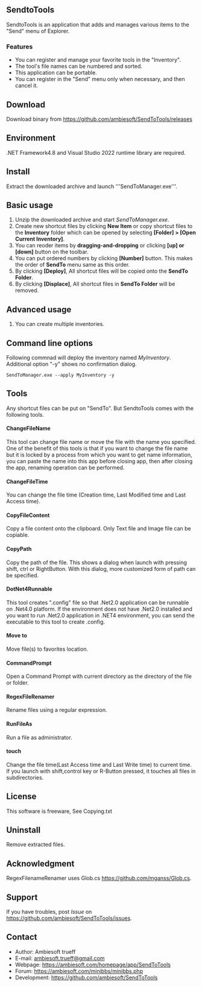 ## SendtoTools
SendtoTools is an application that adds and manages various items to the "Send" menu of Explorer.

### Features
* You can register and manage your favorite tools in the "Inventory".
* The tool's file names can be numbered and sorted.
* This application can be portable.
* You can register in the "Send" menu only when necessary, and then cancel it.

## Download
Download binary from https://github.com/ambiesoft/SendToTools/releases

## Environment
.NET Framework4.8 and Visual Studio 2022 runtime library are required.

## Install
Extract the downloaded archive and launch '''SendToManager.exe'''.

## Basic usage

1. Unzip the downloaded archive and start *SendToManager.exe*.
2. Create new shortcut files by clicking **New Item** or copy shortcut files to the **Inventory** folder which can be opened by selecting **[Folder] > [Open Current Inventory]**.
3. You can reoder items by **dragging-and-dropping** or clicking **[up] or [down]** button on the toolbar.
4. You can put ordered numbers by clicking **[Number]** button. This makes the order of **SendTo** menu same as this order.
5. By clicking **[Deploy]**, All shortcut files will be copied onto the **SendTo Folder**.
6. By clicking **[Displace]**, All shortcut files in **SendTo Folder** will be removed.

## Advanced usage
1. You can create multiple inventories.

## Command line options
Following commnad will deploy the inventory named *MyInventory*. Additional option "-y" shows no confirmation dialog.

```SendToManager.exe --apply MyInventory -y```

## Tools
Any shortcut files can be put on "SendTo". But SendtoTools comes with the following tools.

#### ChangeFileName
This tool can change file name or move the file with the name you specified. One of the benefit of this tools is that if you want to change the file name but it is locked by a process from which you want to get name information, you can paste the name into this app before closing app, then after closing the app, renaming operation can be performed.

#### ChangeFileTime
You can change the file time (Creation time, Last Modified time and Last Access time).

#### CopyFileContent
Copy a file content onto the clipboard. Only Text file and Image file can be copiable.

#### CopyPath
Copy the path of the file. This shows a dialog when launch with pressing shift, ctrl or RightButton. With this dialog, more customized form of path can be specified.

#### DotNet4Runnable
This tool creates ".config" file so that .Net2.0 application can be runnable on .Net4.0 platform. If the environment does not have .Net2.0 installed and you want to run .Net2.0 application in .NET4 environment, you can send the executable to this tool to create .config.

#### Move to
Move file(s) to favorites location.

#### CommandPrompt
Open a Command Prompt with current directory as the directory of the file or folder.

#### RegexFileRenamer
Rename files using a regular expression.

#### RunFileAs
Run a file as administrator.

#### touch
Change the file time(Last Access time and Last Write time) to current time. If you launch with shift,control key or R-Button pressed, it touches all files in subdirectories.


## License
This software is freeware, See Copying.txt


## Uninstall
Remove extracted files.


## Acknowledgment
RegexFilenameRenamer uses Glob.cs <https://github.com/mganss/Glob.cs>.

## Support
If you have troubles, post *Issue* on <https://github.com/ambiesoft/SendToTools/issues>.

## Contact
- Author: Ambiesoft trueff
- E-mail: <ambiesoft.trueff@gmail.com>
- Webpage: <https://ambiesoft.com/homepage/app/SendToTools>
- Forum: <https://ambiesoft.com/minibbs/minibbs.php>
- Development: <https://github.com/ambiesoft/SendToTools>

